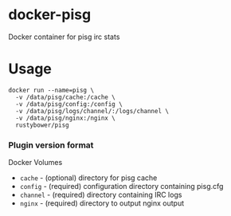 # docker-pisg

Docker container for pisg irc stats

# Usage

```
docker run --name=pisg \
  -v /data/pisg/cache:/cache \
  -v /data/pisg/config:/config \
  -v /data/pisg/logs/channel/:/logs/channel \
  -v /data/pisg/nginx:/nginx \
  rustybower/pisg
```

### Plugin version format

Docker Volumes
* `cache` - (optional) directory for pisg cache
* `config` - (required) configuration directory containing pisg.cfg
* `channel` - (required) directory containing IRC logs
* `nginx` - (required) directory to output nginx output
